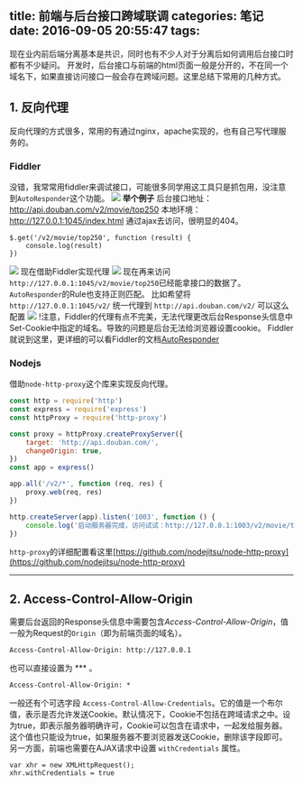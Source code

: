 title: 前端与后台接口跨域联调
categories: 笔记
date: 2016-09-05 20:55:47
tags:
---
现在业内前后端分离基本是共识，同时也有不少人对于分离后如何调用后台接口时都有不少疑问。
开发时，后台接口与前端的html页面一般是分开的，不在同一个域名下，如果直接访问接口一般会存在跨域问题。这里总结下常用的几种方式。

## 1. 反向代理
反向代理的方式很多，常用的有通过nginx，apache实现的，也有自己写代理服务的。

### Fiddler
没错，我常常用fiddler来调试接口，可能很多同学用这工具只是抓包用，没注意到`AutoResponder`这个功能。
![](http://ww3.sinaimg.cn/large/005FY9HCgw1f7j1mt95pbj30f704iwfg.jpg)
**举个例子**
后台接口地址：http://api.douban.com/v2/movie/top250
本地环境：http://127.0.0.1:1045/index.html
通过ajax去访问，很明显的404。
```
$.get('/v2/movie/top250', function (result) {
    console.log(result)
})
```
![](http://ww4.sinaimg.cn/large/005FY9HCgw1f7j234ltlgj30ex01at8r.jpg)
现在借助Fiddler实现代理
![](http://ww3.sinaimg.cn/large/005FY9HCgw1f7j24vrej0j30gh08ijtw.jpg)
现在再来访问`http://127.0.0.1:1045/v2/movie/top250`已经能拿接口的数据了。
`AutoResponder`的Rule也支持正则匹配。
比如希望将
`http://127.0.0.1:1045/v2/`
统一代理到
`http://api.douban.com/v2/`
可以这么配置
![](http://ww4.sinaimg.cn/large/005FY9HCgw1f7j2eev8naj30gf041aaw.jpg)
!注意，Fiddler的代理有点不完美，无法代理更改后台Response头信息中Set-Cookie中指定的域名。导致的问题是后台无法给浏览器设置cookie。
Fiddler就说到这里，更详细的可以看Fiddler的文档[AutoResponder](http://docs.telerik.com/fiddler/KnowledgeBase/AutoResponder)

### Nodejs
借助`node-http-proxy`这个库来实现反向代理。
```javascript
const http = require('http')
const express = require('express')
const httpProxy = require('http-proxy')

const proxy = httpProxy.createProxyServer({
    target: 'http://api.douban.com/',
    changeOrigin: true,
})
const app = express()

app.all('/v2/*', function (req, res) {
    proxy.web(req, res)
})

http.createServer(app).listen('1003', function () {
    console.log('启动服务器完成，访问试试：http://127.0.0.1:1003/v2/movie/top250')
})
```
`http-proxy`的详细配置看这里[https://github.com/nodejitsu/node-http-proxy](https://github.com/nodejitsu/node-http-proxy)


-----
## 2. Access-Control-Allow-Origin
需要后台返回的Response头信息中需要包含*Access-Control-Allow-Origin*，值一般为Request的`Origin`（即为前端页面的域名）。
```text
Access-Control-Allow-Origin: http://127.0.0.1
```
也可以直接设置为 *** 。
```text
Access-Control-Allow-Origin: *
```
一般还有个可选字段 `Access-Control-Allow-Credentials`。它的值是一个布尔值，表示是否允许发送Cookie。默认情况下，Cookie不包括在跨域请求之中。设为true，即表示服务器明确许可，Cookie可以包含在请求中，一起发给服务器。这个值也只能设为true，如果服务器不要浏览器发送Cookie，删除该字段即可。
另一方面，前端也需要在AJAX请求中设置 `withCredentials` 属性。
```
var xhr = new XMLHttpRequest();
xhr.withCredentials = true
```